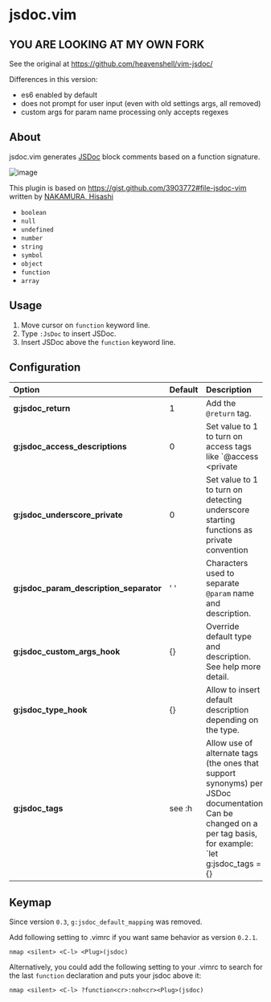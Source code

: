# jsdoc.vim


## YOU ARE LOOKING AT MY OWN FORK ##

See the original at https://github.com/heavenshell/vim-jsdoc/

Differences in this version:

- es6 enabled by default
- does not prompt for user input (even with old settings args, all removed)
- custom args for param name processing only accepts regexes


## About

jsdoc.vim generates [JSDoc](http://usejsdoc.org/) block comments based on
a function signature.

![image](https://github.com/heavenshell/vim-jsdoc/wiki/images/vim-jsdoc-screencast-preview.gif)

This plugin is based on https://gist.github.com/3903772#file-jsdoc-vim written
by [NAKAMURA, Hisashi](https://gist.github.com/sunvisor)

- `boolean`
- `null`
- `undefined`
- `number`
- `string`
- `symbol`
- `object`
- `function`
- `array`

## Usage

1. Move cursor on `function` keyword line.
1. Type `:JsDoc` to insert JSDoc.
1. Insert JSDoc above the `function` keyword line.

## Configuration

Option                                  | Default | Description
:-------------------------------------- | :------ | :----------
**g:jsdoc_return**                      | 1       | Add the `@return` tag.
**g:jsdoc_access_descriptions**         | 0       | Set value to 1 to turn on access tags like `@access <private|public>`. Set value to 2 to turn on access tags like `@<private|public>`
**g:jsdoc_underscore_private**          | 0       | Set value to 1 to turn on detecting underscore starting functions as private convention
**g:jsdoc_param_description_separator** | ' '     | Characters used to separate `@param` name and description.
**g:jsdoc_custom_args_hook**            | {}      | Override default type and description. See help more detail.
**g:jsdoc_type_hook**                   | {}      | Allow to insert default description depending on the type.
**g:jsdoc_tags**                        | see :h  | Allow use of alternate tags (the ones that support synonyms) per JSDoc documentation. Can be changed on a per tag basis, for example: `let g:jsdoc_tags = {} | let g:jsdoc_tags['param'] = 'arg'`

## Keymap

Since version `0.3`, `g:jsdoc_default_mapping` was removed.

Add following setting to .vimrc if you want same behavior as version `0.2.1`.

```viml
nmap <silent> <C-l> <Plug>(jsdoc)
```

Alternatively, you could add the following setting to your .vimrc to search for
the last `function` declaration and puts your jsdoc above it:

```viml
nmap <silent> <C-l> ?function<cr>:noh<cr><Plug>(jsdoc)
```
